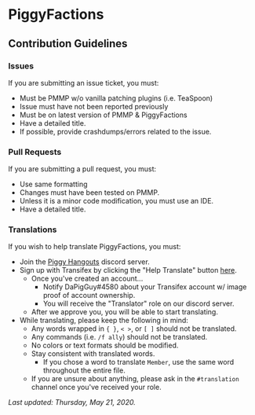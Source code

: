# PiggyFactions

## Contribution Guidelines

### Issues
If you are submitting an issue ticket, you must:
* Must be PMMP w/o vanilla patching plugins (i.e. TeaSpoon)
* Issue must have not been reported previously
* Must be on latest version of PMMP & PiggyFactions
* Have a detailed title.
* If possible, provide crashdumps/errors related to the issue.

### Pull Requests
If you are submitting a pull request, you must:
* Use same formatting
* Changes must have been tested on PMMP.
* Unless it is a minor code modification, you must use an IDE.
* Have a detailed title.

### Translations
If you wish to help translate PiggyFactions, you must:
* Join the [Piggy Hangouts](https://discord.gg/qmnDsSD) discord server.
* Sign up with Transifex by clicking the "Help Translate" button [here](https://www.transifex.com/piggyplugins/piggyfactions/).
    * Once you've created an account...
        * Notify DaPigGuy#4580 about your Transifex account w/ image proof of account ownership.
        * You will receive the "Translator" role on our discord server.
    * After we approve you, you will be able to start translating.
* While translating, please keep the following in mind:
    * Any words wrapped in `{ }`, `< >`, or `[ ]` should not be translated.
    * Any commands (i.e. `/f ally`) should not be translated.
    * No colors or text formats should be modified.
    * Stay consistent with translated words.
        * If you chose a word to translate `Member`, use the same word throughout the entire file.
    * If you are unsure about anything, please ask in the `#translation` channel once you've received your role.

<i>Last updated: Thursday, May 21, 2020.</i>
